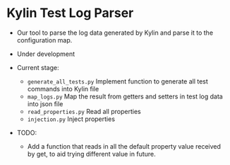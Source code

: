 # Kylin Test Log Parser

* Our tool to parse the log data generated by Kylin and parse it to the configuration map.

* Under development

* Current stage: 
    - `generate_all_tests.py` Implement function to generate all test commands into Kylin file
    - `map_logs.py` Map the result from getters and setters in test log data into json file
    - `read_properties.py` Read all properties
    - `injection.py` Inject properties

* TODO:
    - Add a function that reads in all the default property value received by get, to aid trying different value in future.
